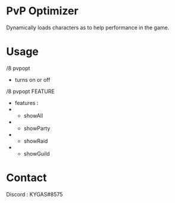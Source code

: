 # PvP Optimizer
Dynamically loads characters as to help performance in the game.

# Usage

/8 pvpopt

- turns on or off

/8 pvpopt FEATURE

- features :
- - showAll
- - showParty
- - showRaid
- - showGuild

# Contact

Discord : KYGAS#8575
